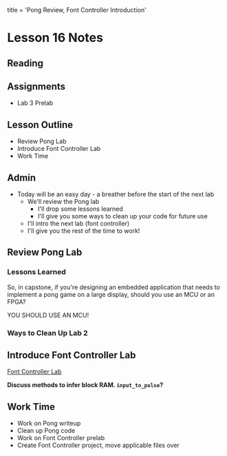 title = 'Pong Review, Font Controller Introduction'

# Lesson 16 Notes

## Reading

## Assignments

- Lab 3 Prelab

## Lesson Outline

- Review Pong Lab
- Introduce Font Controller Lab
- Work Time

## Admin

- Today will be an easy day - a breather before the start of the next lab
  - We'll review the Pong lab
    - I'll drop some lessons learned
    - I'll give you some ways to clean up your code for future use
  - I'll intro the next lab (font controller)
  - I'll give you the rest of the time to work!

## Review Pong Lab

### Lessons Learned

So, in capstone, if you're designing an embedded application that needs to implement a pong game on a large display, should you use an MCU or an FPGA?

YOU SHOULD USE AN MCU!

### Ways to Clean Up Lab 2
 
## Introduce Font Controller Lab

[Font Controller Lab](/labs/lab3)

**Discuss methods to infer block RAM.  `input_to_pulse`?**

## Work Time

- Work on Pong writeup
- Clean up Pong code
- Work on Font Controller prelab
- Create Font Controller project, move applicable files over
